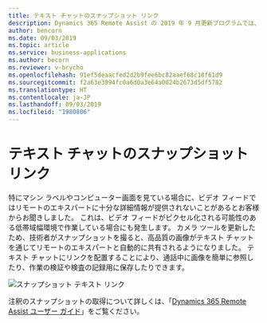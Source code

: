 ```yaml
---
title: テキスト チャットのスナップショット リンク
description: Dynamics 365 Remote Assist の 2019 年 9 月更新プログラムでは、カメラ ツールで写真を撮ると、画像へのリンクがテキスト チャットを介してリモートのエキスパートと自動的に共有されます
author: bencorn
ms.date: 09/03/2019
ms.topic: article
ms.service: business-applications
ms.author: becorn
ms.reviewer: v-brycho
ms.openlocfilehash: 91ef5deaacfed2d2b9fee6bc82aaef68c18f61d9
ms.sourcegitcommit: f2a63e3994fc0a6d0a3e64a0024b2673d5df5782
ms.translationtype: HT
ms.contentlocale: ja-JP
ms.lasthandoff: 09/03/2019
ms.locfileid: "1980806"
---
```

# <a name="snapshot-link-for-text-chat"></a>テキスト チャットのスナップショット リンク

特にマシン ラベルやコンピューター画面を見ている場合に、ビデオ フィードではリモートのエキスパートに十分な詳細情報が提供されないことがあるとお客様からお聞きしました。 これは、ビデオ フィードがピクセル化される可能性のある低帯域幅環境で作業している場合にも発生します。 カメラ ツールを更新したため、技術者がスナップショットを撮ると、高品質の画像がテキスト チャットを通じてリモートのエキスパートと自動的に共有されるようになりました。 テキスト チャットにリンクを配置することにより、通話中に画像を簡単に参照したり、作業の検証や検査の記録用に保存したりできます。  

![スナップショット テキスト リンク](media/link-in-chat.png "スナップショット テキスト リンク")

注釈のスナップショットの取得について詳しくは、「[Dynamics 365 Remote Assist ユーザー ガイド](https://docs.microsoft.com/dynamics365/mixed-reality/remote-assist/user-guide#collaborate-and-annotate)」をご覧ください。
